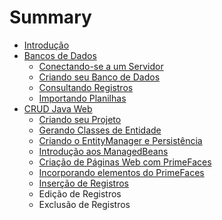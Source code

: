# Summary

* [Introdução](README.md)
* [Bancos de Dados](chapter1.md)
  * [Conectando-se a um Servidor](chapter1/conectando-se-a-um-banco-de-dados.md)
  * [Criando seu Banco de Dados](chapter1/criando-sua-database.md)
  * [Consultando Registros](chapter1/consultando-registros.md)
  * [Importando Planilhas](chapter1/importando-planilhas.md)
* [CRUD Java Web](chapter1/java.md)
  * [Criando seu Projeto](chapter1/java/criando-seu-projeto.md)
  * [Gerando Classes de Entidade](chapter1/java/netbeans.md)
  * [Criando o EntityManager e Persistência](chapter1/java/criando-o-entitymanager.md)
  * [Introdução aos ManagedBeans](chapter1/java/criando-os-managed-beans.md)
  * [Criação de Páginas Web com PrimeFaces](chapter1/java/javaserver-facesprimefaces.md)
  * [Incorporando elementos do PrimeFaces](chapter1/java/incorporando-elementos-do-primefaces.md)
  * [Inserção de Registros](chapter1/java/insercao-de-registros.md)
  * Edição de Registros
  * Exclusão de Registros

